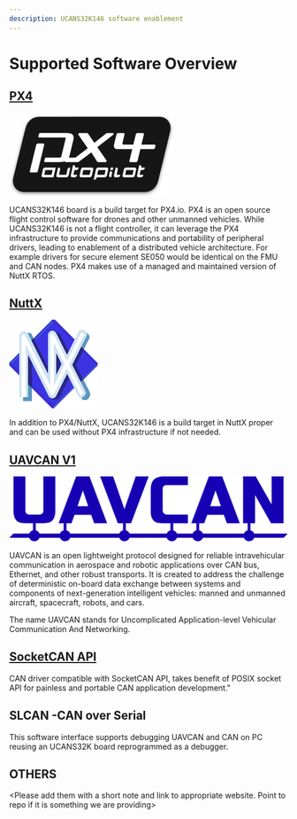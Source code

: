 ```yaml
---
description: UCANS32K146 software enablement
---
```


# Supported Software Overview

## [PX4](http://PX4.io)

![](../.gitbook/assets/image.png)

UCANS32K146 board is a build target for PX4.io. PX4 is an open source flight control software for drones and other unmanned vehicles. While UCANS32K146 is not a flight controller, it can leverage the PX4 infrastructure to provide communications and portability of peripheral drivers, leading to enablement of a distributed vehicle architecture. For example drivers for secure element SE050 would be identical on the FMU and CAN nodes. PX4 makes use of a managed and maintained version of NuttX RTOS.

## [NuttX](https://nuttx.apache.org)

![](../.gitbook/assets/image%20%283%29.png)

In addition to PX4/NuttX, UCANS32K146 is a build target in NuttX proper and can be used without PX4 infrastructure if not needed.

## [UAVCAN V1](https://uavcan.org/)

![](../.gitbook/assets/image%20%287%29.png)

UAVCAN is an open lightweight protocol designed for reliable intravehicular communication in aerospace and robotic applications over CAN bus, Ethernet, and other robust transports. It is created to address the challenge of deterministic on-board data exchange between systems and components of next-generation intelligent vehicles: manned and unmanned aircraft, spacecraft, robots, and cars.

The name UAVCAN stands for Uncomplicated Application-level Vehicular Communication And Networking.

## [SocketCAN API](https://python-can.readthedocs.io/en/master/interfaces/socketcan.html) 

CAN driver compatible with SocketCAN API, takes benefit of POSIX socket API for painless and portable CAN application development."

## SLCAN -CAN over Serial 

This software interface supports debugging UAVCAN and CAN on PC reusing an UCANS32K board reprogrammed as a debugger.

## OTHERS 

&lt;Please add them with a short note and link to appropriate website. Point to repo if it is something we are providing&gt;



